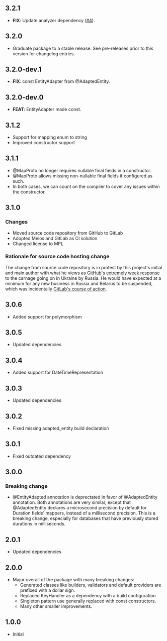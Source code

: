 ## 3.2.1

 - **FIX**: Update analyzer dependency ([#4](https://gitlab.com/ruicraveiro/dart_framework/-/issues/4)).

## 3.2.0

 - Graduate package to a stable release. See pre-releases prior to this version for changelog entries.

## 3.2.0-dev.1

 - **FIX**: const EntityAdapter from @AdaptedEntity.

## 3.2.0-dev.0

 - **FEAT**: EntityAdapter made const.

## 3.1.2
 - Support for mapping enum to string
 - Improved constructor support

## 3.1.1
 - @MapProto no longer requires nullable final fields in a constructor.
 - @MapProto allows missing non-nullable final fields if configured as such.
 - In both cases, we can count on the compiler to cover any issues within the constructor.


## 3.1.0

### Changes
- Moved source code repository from GitHub to GitLab
- Adopted Melos and GitLab as CI solution
- Changed license to MPL

### Rationale for source code hosting change

The change from source code repository is in protest by this project's initial and main author with what he views as [GitHub's extremely week response](https://github.blog/2022-03-02-our-response-to-the-war-in-ukraine/) to the carnage going on in Ukraine by Russia. He would have expected at a minimum for any new business in Russia and Belarus to be suspended, which was incidentally [GitLab's course of action](https://about.gitlab.com/blog/2022/03/11/gitlab-actions-to-date-regarding-russian-invasion-of-ukraine/#suspending-new-business-in-russia-and-belarus).

## 3.0.6

- Added support for polymorphism

## 3.0.5

- Updated dependencies

## 3.0.4

- Added support for DateTimeRepresentation

## 3.0.3

- Updated dependencies

## 3.0.2

- Fixed missing adapted_entity build declaration

## 3.0.1

- Fixed outdated dependency

## 3.0.0

### Breaking change
- @EntityAdapted annotation is deprectated in favor of @AdaptedEntity annotation.
Both annotations are very similar, except that @AdaptedEntity declares a microsecond precision by default for 
Duration fields' mappers, instead of a millisecond precision. This is a breaking change, especially 
for databases that have previously stored durations in milliseconds.

## 2.0.1

- Updated dependencies

## 2.0.0

- Major overall of the package with many breaking changes:
    - Generated classes like builders, validators and default providers are prefixed with a dollar sign.
    - Replaced KeyHandler as a dependency with a build configuration.
    - Singleton pattern use generally replaced with const constructors.
    - Many other smaller improvements.

## 1.0.0

- Initial